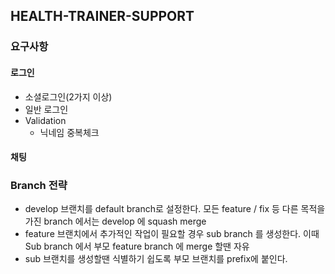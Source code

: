 ## HEALTH-TRAINER-SUPPORT

### 요구사항

#### 로그인
- 소셜로그인(2가지 이상)
- 일반 로그인
- Validation
  - 닉네임 중복체크

#### 채팅


### Branch 전략
- develop 브랜치를 default branch로 설정한다. 모든 feature / fix 등 다른 목적을 가진 branch 에서는 develop 에 squash merge
- feature 브랜치에서 추가적인 작업이 필요할 경우 sub branch 를 생성한다. 이때 Sub branch 에서 부모 feature branch 에 merge 할땐 자유
- sub 브랜치를 생성할땐 식별하기 쉽도록 부모 브랜치를 prefix에 붙인다.


